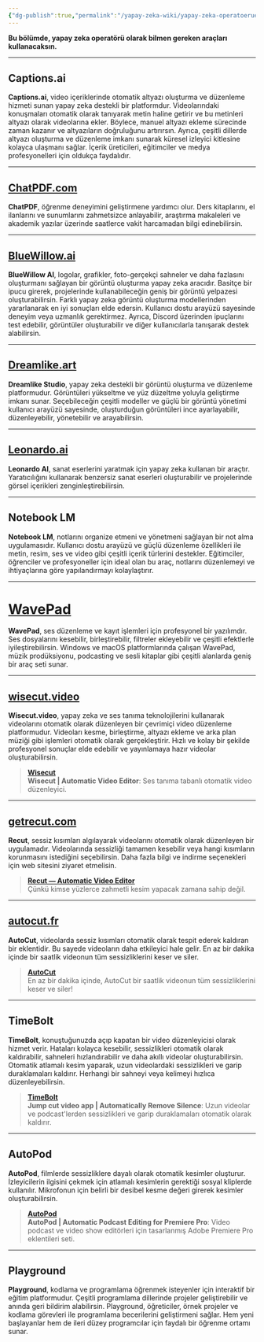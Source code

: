```yaml
---
{"dg-publish":true,"permalink":"/yapay-zeka-wiki/yapay-zeka-operatoerue-araclari-boeluem-1/"}
---
```


**Bu bölümde, yapay zeka operatörü olarak bilmen gereken araçları kullanacaksın.**

---

## **Captions.ai**
**Captions.ai**, video içeriklerinde otomatik altyazı oluşturma ve düzenleme hizmeti sunan yapay zeka destekli bir platformdur. Videolarındaki konuşmaları otomatik olarak tanıyarak metin haline getirir ve bu metinleri altyazı olarak videolarına ekler. Böylece, manuel altyazı ekleme sürecinde zaman kazanır ve altyazıların doğruluğunu artırırsın. Ayrıca, çeşitli dillerde altyazı oluşturma ve düzenleme imkanı sunarak küresel izleyici kitlesine kolayca ulaşmanı sağlar. İçerik üreticileri, eğitimciler ve medya profesyonelleri için oldukça faydalıdır.

---

## [**ChatPDF.com**](https://www.chatpdf.com/)
**ChatPDF**, öğrenme deneyimini geliştirmene yardımcı olur. Ders kitaplarını, el ilanlarını ve sunumlarını zahmetsizce anlayabilir, araştırma makaleleri ve akademik yazılar üzerinde saatlerce vakit harcamadan bilgi edinebilirsin.

---

## [**BlueWillow.ai**](https://www.bluewillow.ai/)
**BlueWillow AI**, logolar, grafikler, foto-gerçekçi sahneler ve daha fazlasını oluşturmanı sağlayan bir görüntü oluşturma yapay zeka aracıdır. Basitçe bir ipucu girerek, projelerinde kullanabileceğin geniş bir görüntü yelpazesi oluşturabilirsin. Farklı yapay zeka görüntü oluşturma modellerinden yararlanarak en iyi sonuçları elde edersin. Kullanıcı dostu arayüzü sayesinde deneyim veya uzmanlık gerektirmez. Ayrıca, Discord üzerinden ipuçlarını test edebilir, görüntüler oluşturabilir ve diğer kullanıcılarla tanışarak destek alabilirsin.

---

## [**Dreamlike.art**](https://dreamlike.art/)
**Dreamlike Studio**, yapay zeka destekli bir görüntü oluşturma ve düzenleme platformudur. Görüntüleri yükseltme ve yüz düzeltme yoluyla geliştirme imkanı sunar. Seçebileceğin çeşitli modeller ve güçlü bir görüntü yönetimi kullanıcı arayüzü sayesinde, oluşturduğun görüntüleri ince ayarlayabilir, düzenleyebilir, yönetebilir ve arayabilirsin.

---

## [**Leonardo.ai**](http://leonardo.ai/)
**Leonardo AI**, sanat eserlerini yaratmak için yapay zeka kullanan bir araçtır. Yaratıcılığını kullanarak benzersiz sanat eserleri oluşturabilir ve projelerinde görsel içerikleri zenginleştirebilirsin.

---

## **Notebook LM**
**Notebook LM**, notlarını organize etmeni ve yönetmeni sağlayan bir not alma uygulamasıdır. Kullanıcı dostu arayüzü ve güçlü düzenleme özellikleri ile metin, resim, ses ve video gibi çeşitli içerik türlerini destekler. Eğitimciler, öğrenciler ve profesyoneller için ideal olan bu araç, notlarını düzenlemeyi ve ihtiyaçlarına göre yapılandırmayı kolaylaştırır.

---

# [**WavePad**](https://www.nch.com.au/wavepad/index.html)
**WavePad**, ses düzenleme ve kayıt işlemleri için profesyonel bir yazılımdır. Ses dosyalarını kesebilir, birleştirebilir, filtreler ekleyebilir ve çeşitli efektlerle iyileştirebilirsin. Windows ve macOS platformlarında çalışan WavePad, müzik prodüksiyonu, podcasting ve sesli kitaplar gibi çeşitli alanlarda geniş bir araç seti sunar.

---
## [**wisecut.video**](https://www.wisecut.video/)
**Wisecut.video**, yapay zeka ve ses tanıma teknolojilerini kullanarak videolarını otomatik olarak düzenleyen bir çevrimiçi video düzenleme platformudur. Videoları kesme, birleştirme, altyazı ekleme ve arka plan müziği gibi işlemleri otomatik olarak gerçekleştirir. Hızlı ve kolay bir şekilde profesyonel sonuçlar elde edebilir ve yayınlamaya hazır videolar oluşturabilirsin.

> [**Wisecut**](https://www.wisecut.video/)  
> **Wisecut | Automatic Video Editor**: Ses tanıma tabanlı otomatik video düzenleyici.

---

## [**getrecut.com**](https://getrecut.com/)
**Recut**, sessiz kısımları algılayarak videolarını otomatik olarak düzenleyen bir uygulamadır. Videolarında sessizliği tamamen kesebilir veya hangi kısımların korunmasını istediğini seçebilirsin. Daha fazla bilgi ve indirme seçenekleri için web sitesini ziyaret etmelisin.

> [**Recut — Automatic Video Editor**](https://getrecut.com/)  
> Çünkü kimse yüzlerce zahmetli kesim yapacak zamana sahip değil.

---

## [**autocut.fr**](https://www.autocut.fr/)
**AutoCut**, videolarda sessiz kısımları otomatik olarak tespit ederek kaldıran bir eklentidir. Bu sayede videoların daha etkileyici hale gelir. En az bir dakika içinde bir saatlik videonun tüm sessizliklerini keser ve siler.

> [**AutoCut**](https://www.autocut.fr/)  
> En az bir dakika içinde, AutoCut bir saatlik videonun tüm sessizliklerini keser ve siler!

---

## **TimeBolt**
**TimeBolt**, konuştuğunuzda açıp kapatan bir video düzenleyicisi olarak hizmet verir. Hataları kolayca kesebilir, sessizlikleri otomatik olarak kaldırabilir, sahneleri hızlandırabilir ve daha akıllı videolar oluşturabilirsin. Otomatik atlamalı kesim yaparak, uzun videolardaki sessizlikleri ve garip duraklamaları kaldırır. Herhangi bir sahneyi veya kelimeyi hızlıca düzenleyebilirsin.

> [**TimeBolt**](https://www.timebolt.io/)  
> **Jump cut video app | Automatically Remove Silence**: Uzun videolar ve podcast'lerden sessizlikleri ve garip duraklamaları otomatik olarak kaldırır.

---

## **AutoPod**
**AutoPod**, filmlerde sessizliklere dayalı olarak otomatik kesimler oluşturur. İzleyicilerin ilgisini çekmek için atlamalı kesimlerin gerektiği sosyal kliplerde kullanılır. Mikrofonun için belirli bir desibel kesme değeri girerek kesimler oluşturabilirsin.

> [**AutoPod**](https://www.autopod.fm/)  
> **AutoPod | Automatic Podcast Editing for Premiere Pro**: Video podcast ve video show editörleri için tasarlanmış Adobe Premiere Pro eklentileri seti.

---

## **Playground**
**Playground**, kodlama ve programlama öğrenmek isteyenler için interaktif bir eğitim platformudur. Çeşitli programlama dillerinde projeler geliştirebilir ve anında geri bildirim alabilirsin. Playground, öğreticiler, örnek projeler ve kodlama görevleri ile programlama becerilerini geliştirmeni sağlar. Hem yeni başlayanlar hem de ileri düzey programcılar için faydalı bir öğrenme ortamı sunar.